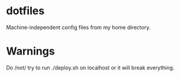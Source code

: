 dotfiles
========

Machine-independent config files from my home directory.


Warnings
========

Do /not/ try to run ./deploy.sh on localhost or it will break everything.
